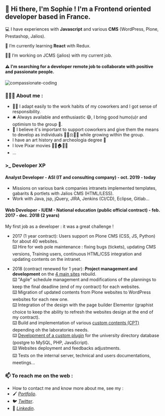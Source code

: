 ## 👋 Hi there, I'm Sophie ! I'm a Frontend oriented developer based in France.  

<p>💻 I have experiences with <b>Javascript</b> and various <b>CMS</b> (WordPress, Plone, Prestashop, Jalios).</p>

<p>🔭 I’m currently learning <b>React</b> with Redux.</p>

<p>👩‍💻 I’m working on JCMS (jalios) with my current job.</p>

#### ⚠️ I'm searching for a developer remote job to collaborate with positive and passionate people. 

![compassionate-coding](/S0f1eM/S0f1eM/blob/master/compassionate.jpeg)

### 👩🏻‍💼 About me : 
* 🙋‍♀️ I adapt easily to the work habits of my coworkers and I got sense of responsibility.   
* 🛎️ Always available and enthusiastic 😄, I bring good humo(u)r and optimism to the group 🌼.   
* 🤗 I believe it's important to support coworkers and give them the means to develop as individuals 🙋‍♀️⚖️🏳️‍🌈 while growing within the group.
* I have an art history and archeologia degree 🤠  
* I love Pixar movies 🎈🎈🏠🎈🎈  
* ...

### >_ Developer XP

#### Analyst Developer - ASI (IT and consulting company) - oct. 2019 - today

* Missions on various bank companies intranets implemented templates, gabarits & portlets with Jalios CMS (HTML/LESS).
* Work with Java, jsp, jQuery, JIRA, Jenkins (CI/CD), Eclipse, Gitlab...

#### Web Developer - IUEM - National education (public official contract) - feb. 2017 - dec. 2018 (2 years)

<p>My first job as a developer : it was a great challenge !</p>

* 2017 (1 year contract): Users support on Plone CMS (CSS, JS, Python) for about 40 websites.   
⌨️  Hire for web pole maintenance : fixing bugs (tickets), updating CMS versions, Training users, continuous HTML/CSS integration and updating contents on the intranet. 

* 2018 (contract renewed for 1 year): <b>Project management and development</b> on the [4 main sites](https://www-iuem.univ-brest.fr/) rebuild.    
⌨️ "Agile" schedule management and modifications of the plannings to keep the final deadline (end of my contract) for each websites.  
⌨️ Migration of updated contents from Plone websites to WordPress websites for each new one.  
⌨️ Integration of the design with the page builder Elementor (graphist choice to keep the ability to refresh the websites design at the end of my contract).  
⌨️ Build and implementation of various [custom contents (CPT)](https://www-iuem.univ-brest.fr/lemar/recherche/equipe-panorama/#prsentation) depending oh the laboratories needs.  
⌨️ [Development of a custom plugin](https://github.com/S0f1eM/my-first-wp-plugin) for the university directory database (postgre to MySQL, PHP, JavaScript).  
⌨️ Websites deployment and feedbacks adjustments.    
⌨️ Tests on the internal server, technical and users documentations, meetings...  


### 📫 To reach me on the web : 

* How to contact me and know more about me, see my :
* 🖌️ *[Portfolio](https://sophie-marchand.netlify.app/)*.
* 🐦 *[Twitter](https://twitter.com/S0f1eM)*.
* 💬 *[Linkedin](https://www.linkedin.com/in/sophie-marchand-web-developer/)*. 

